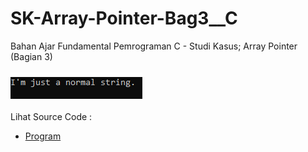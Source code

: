 # SK-Array-Pointer-Bag3__C
Bahan Ajar Fundamental Pemrograman C - Studi Kasus; Array Pointer (Bagian 3)<br><br>
<img src="https://github.com/RizkyKhapidsyah/SK-Array-Pointer-Bag3__C/blob/master/SK-Array-Pointer-Bag3__C/Result/001.PNG"><br><br>
Lihat Source Code : <br>
- <a href="https://github.com/RizkyKhapidsyah/SK-Array-Pointer-Bag3__C/blob/master/SK-Array-Pointer-Bag3__C/Source.c">Program</a>
